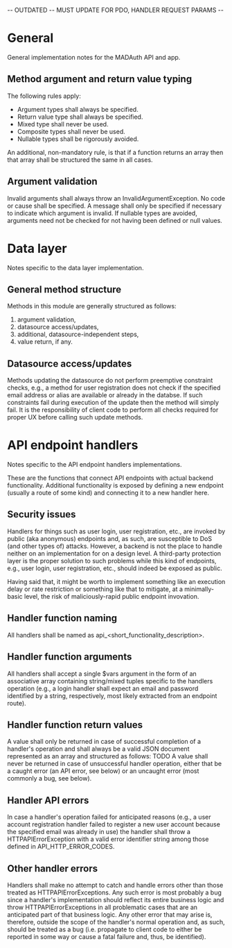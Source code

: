 -- OUTDATED -- MUST UPDATE FOR PDO, HANDLER REQUEST PARAMS --

# General

General implementation notes for the MADAuth API and app.

## Method argument and return value typing

The following rules apply:

- Argument types shall always be specified.
- Return value type shall always be specified.
- Mixed type shall never be used.
- Composite types shall never be used.
- Nullable types shall be rigorously avoided.

An additional, non-mandatory rule, is that if a function returns an array then
that array shall be structured the same in all cases.

## Argument validation

Invalid arguments shall always throw an InvalidArgumentException. No code or
cause shall be specified. A message shall only be specified if necessary to
indicate which argument is invalid. If nullable types are avoided, arguments
need not be checked for not having been defined or null values.

# Data layer

Notes specific to the data layer implementation.

## General method structure

Methods in this module are generally structured as follows:

1. argument validation,
2. datasource access/updates,
3. additional, datasource-independent steps,
4. value return, if any.

## Datasource access/updates

Methods updating the datasource do not perform preemptive constraint checks,
e.g., a method for user registration does not check if the specified email
address or alias are available or already in the databse. If such constraints
fail during execution of the update then the method will simply fail. It is the
responsibility of client code to perform all checks required for proper UX
before calling such update methods.

# API endpoint handlers

Notes specific to the API endpoint handlers implementations.

These are the functions that connect API endpoints with actual backend
functionality. Additional functionality is exposed by defining a new endpoint
(usually a route of some kind) and connecting it to a new handler here.

## Security issues

Handlers for things such as user login, user registration, etc., are invoked by
public (aka anonymous) endpoints and, as such, are susceptible to DoS (and other
types of) attacks. However, a backend is not the place to handle neither on an
implementation for on a design level. A third-party protection layer is the
proper solution to such problems while this kind of endpoints, e.g., user login,
user registration, etc., should indeed be exposed as public.

Having said that, it might be worth to implement something like an execution
delay or rate restriction or something like that to mitigate, at a minimally-
basic level, the risk of maliciously-rapid public endpoint invovation.

## Handler function naming

All handlers shall be named as api_&lt;short_functionality_description&gt;.

## Handler function arguments

All handlers shall accept a single $vars argument in the form of an associative
array containing string/mixed tuples specific to the handlers operation (e.g., a
login handler shall expect an email and password identified by a string,
respectively, most likely extracted from an endpoint route).

## Handler function return values

A value shall only be returned in case of successful completion of a handler's
operation and shall always be a valid JSON document represented as an array and
structured as follows:
TODO
A value shall never be returned in case of unsuccessful handler operation,
either that be a caught error (an API error, see below) or an uncaught error
(most commonly a bug, see below).

## Handler API errors

In case a handler's operation failed for anticipated reasons (e.g., a user
account registration handler failed to register a new user account because the
specified email was already in use) the handler shall throw a
HTTPAPIErrorException with a valid error identifier string among those defined
in API_HTTP_ERROR_CODES.

## Other handler errors

Handlers shall make no attempt to catch and handle errors other than those
treated as HTTPAPIErrorExceptions. Any such error is most probably a bug since a
handler's implementation should reflect its entire business logic and throw
HTTPAPIErrorExceptions in all problematic cases that are an anticipated part of
that business logic. Any other error that may arise is, therefore, outside the
scope of the handler's normal operation and, as such, should be treated as a bug
(i.e. propagate to client code to either be reported in some way or cause a
fatal failure and, thus, be identified).
